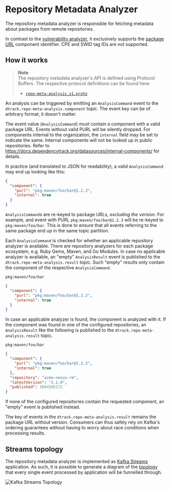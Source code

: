 # Repository Metadata Analyzer

The repository metadata analyzer is responsible for fetching metadata about
packages from remote repositories.

In contrast to the [vulnerability analyzer](../vulnerability-analyzer/README.md),
it exclusively supports the [package URL](https://github.com/package-url/purl-spec)
component identifier. CPE and SWID tag IDs are not supported.

## How it works

> **Note**  
> The repository metadata analyzer's API is defined using Protocol Buffers.
> The respective protocol definitions can be found here:
> * [`repo-meta-analysis_v1.proto`](../proto/src/main/proto/repo-meta-analysis_v1.proto)

An analysis can be triggered by emitting an `AnalysisCommand` event to the 
`dtrack.repo-meta-analysis.component` topic. The event key can be of arbitrary
format; it doesn't matter. 

The event value (`AnalysisCommand`) *must* contain a component with a valid package URL.
Events without valid PURL will be silently dropped. For components internal to the organization, 
the `internal` field may be set to indicate the same. Internal components will not be looked up
in public repositories. Refer to https://docs.dependencytrack.org/datasources/internal-components/
for details.

In practice (and translated to JSON for readability), a valid `AnalysisCommand` may end up looking like this:

```json
{
  "component": {
    "purl": "pkg:maven/foo/bar@1.2.3",
    "internal": true
  }
}
```

`AnalysisCommand`s are re-keyed to package URLs, *excluding the version*. For example, and event with
PURL `pkg:maven/foo/bar@1.2.3` will be re-keyed to `pkg:maven/foo/bar`. This is done to ensure that all events
referring to the same package end up in the same topic partition.

Each `AnalysisCommand` is checked for whether an applicable repository analyzer is available.
There are repository analyzers for each package ecosystem, e.g. Ruby Gems, Maven, and Go Modules.
In case no applicable analyzer is available, an "empty" `AnalysisResult` event is published
to the `dtrack.repo-meta-analysis.result` topic. Such "empty" results only contain the component
of the respective `AnalysisCommand`.

```
pkg:maven/foo/bar
```
```json
{
  "component": {
    "purl": "pkg:maven/foo/bar@1.2.3",
    "internal": true
  }
}
```

In case an applicable analyzer is found, the component is analyzed with it.
If the component was found in one of the configured repositories, an `AnalysisResult`
like the following is published to the `dtrack.repo-meta-analysis.result` topic.

```
pkg:maven/foo/bar
```
```json
{
  "component": {
    "purl": "pkg:maven/foo/bar@1.2.3",
    "internal": true
  },
  "repository": "acme-nexus-rm",
  "latestVersion": "2.1.0",
  "published": 1664395172
}
```

If none of the configured repositories contain the requested component, an "empty" event
is published instead.

The key of events in the `dtrack.repo-meta-analysis.result` remains the package URL without version.
Consumers can thus safely rely on Kafka's ordering guarantees without having to worry about race conditions
when processing results.

## Streams topology

The repository metadata analyzer is implemented as [Kafka Streams] application. As such, 
it is possible to generate a diagram of the [topology] that every single event processed by 
application will be funnelled through.

![Kafka Streams Topology](../docs/repo-meta-analyzer_topology.png)

[Kafka Streams]: https://kafka.apache.org/33/documentation/streams/core-concepts
[topology]: https://kafka.apache.org/33/documentation/streams/core-concepts#streams_topology